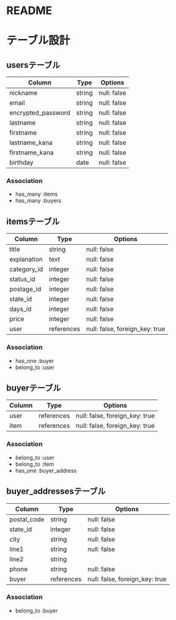 # README

# テーブル設計

## usersテーブル

| Column             | Type   | Options     |
|--------------------|--------|-------------|
| nickname           | string | null: false |
| email              | string | null: false |
| encrypted_password | string | null: false |
| lastname           | string | null: false |
| firstname          | string | null: false |
| lastname_kana      | string | null: false |
| firstname_kana     | string | null: false |
| birthday           | date   | null: false |

### Association

- has_many :items
- has_many  :buyers

## itemsテーブル

| Column         | Type       | Options                        |
|----------------|------------|--------------------------------|
| title          | string     | null: false                    |
| explanation    | text       | null: false                    |
| category_id    | integer    | null: false                    |
| status_id      | integer    | null: false                    |
| postage_id     | integer    | null: false                    |
| state_id       | integer    | null: false                    |
| days_id        | integer    | null: false                    |
| price          | integer    | null: false                    |
| user           | references | null: false, foreign_key: true |

### Association

- has_one   :buyer
- belong_to :user

## buyerテーブル

| Column | Type       | Options                        |
|--------|------------|--------------------------------|
| user   | references | null: false, foreign_key: true |
| item   | references | null: false, foreign_key: true |

### Association

- belong_to :user
- belong_to :item
- has_one   :buyer_address

## buyer_addressesテーブル

| Column      | Type       | Options                        |
|-------------|------------|--------------------------------|
| postal_code | string     | null: false                    |
| state_id    | integer    | null: false                    |
| city        | string     | null: false                    |
| line1       | string     | null: false                    |
| line2       | string     |                                |
| phone       | string     | null: false                    |
| buyer       | references | null: false, foreign_key: true |

### Association

- belong_to :buyer